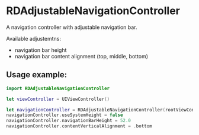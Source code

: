 # RDAdjustableNavigationController

A navigation controller with adjustable navigation bar.

Available adjustemtns:
- navigation bar height
- navigation bar content alignment (top, middle, bottom)

## Usage example:

```swift
import RDAdjustableNavigationController

let viewController = UIViewController()

let navigationController = RDAdjustableNavigationController(rootViewController: viewController)
navigationController.useSystemHeight = false
navigationController.navigationBarHeight = 52.0
navigationController.contentVerticalAlignment = .bottom
```
